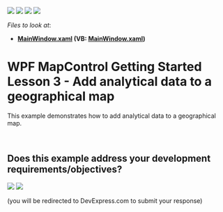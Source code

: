 <!-- default badges list -->
![](https://img.shields.io/endpoint?url=https://codecentral.devexpress.com/api/v1/VersionRange/128571954/14.2.3%2B)
[![](https://img.shields.io/badge/Open_in_DevExpress_Support_Center-FF7200?style=flat-square&logo=DevExpress&logoColor=white)](https://supportcenter.devexpress.com/ticket/details/T177876)
[![](https://img.shields.io/badge/📖_How_to_use_DevExpress_Examples-e9f6fc?style=flat-square)](https://docs.devexpress.com/GeneralInformation/403183)
[![](https://img.shields.io/badge/💬_Leave_Feedback-feecdd?style=flat-square)](#does-this-example-address-your-development-requirementsobjectives)
<!-- default badges end -->
<!-- default file list -->
*Files to look at*:

* **[MainWindow.xaml](./CS/Wpf_MapControl_Lesson3/MainWindow.xaml) (VB: [MainWindow.xaml](./VB/Wpf_MapControl_Lesson3/MainWindow.xaml))**
<!-- default file list end -->
# WPF MapControl Getting Started Lesson 3 - Add analytical data to a geographical map


This example demonstrates how to add analytical data to a geographical map.

<br/>


<!-- feedback -->
## Does this example address your development requirements/objectives?

[<img src="https://www.devexpress.com/support/examples/i/yes-button.svg"/>](https://www.devexpress.com/support/examples/survey.xml?utm_source=github&utm_campaign=wpf-mapcontrol-add-analytical-data-to-a-geographical-map&~~~was_helpful=yes) [<img src="https://www.devexpress.com/support/examples/i/no-button.svg"/>](https://www.devexpress.com/support/examples/survey.xml?utm_source=github&utm_campaign=wpf-mapcontrol-add-analytical-data-to-a-geographical-map&~~~was_helpful=no)

(you will be redirected to DevExpress.com to submit your response)
<!-- feedback end -->
